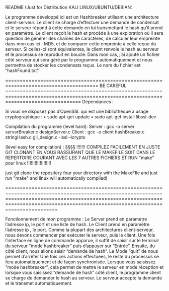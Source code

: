 README (Just for Distribution KALI LINUX/UBUNTU/DEBIAN:

Le programme développé ici est un Hashbreaker utilisant une architecture client-serveur. Le
client se charge d’effectuer une demande de condensat et le serveur répond à cette
demande en lui transmettant le hash qu’il prend en paramètre. Le client reçoit le hash et procède à une exploration où il sera question de générer des chaînes de caractères, de calculer leur empreinte dans mon cas ici : MD5, et de comparer cette empreinte à celle reçue du serveur. Si celles-ci sont équivalentes, le client renvoie le hash au serveur et le processus se reproduit en boucle. Dans mon cas, j’ai ajouté un fichier côté serveur qui sera géré par le programme automatiquement et nous permettra de stocker les condensats
reçus. Le nom du fichier est “hashFound.txt”.

====================================================================================== BE CAREFUL ======================================================================================================================================
Dépendances :

Si vous ne disposez pas d’OpenSSL qui est une bibliothèque à usage cryptographique :
    • sudo apt-get update
    • sudo apt-get install libssl-dev

Compilation du programme (level hard):
Server : gcc -o server serverBreaker.c designServer.c
Client : gcc -o client hashBreaker.c stringHash.c gil_design.c -lssl –lcrypto

(level easy for compilation) : §§§§ !!!!!!!   COMPILEZ FACILEMENT EN JUSTE GIT CLONANT EN VOUS RASSURANT QUE LE MAKEFILE SOIT DANS LE REPERTOIRE COURANT AVEC LES 7 AUTRES FICHIERS ET RUN "make" pour linux !!!!!!!!!!!!!!!!!!!

just git clone the repository four your directory with the MakeFIle and just run "make" and linux will automatically compiled)

==========================================================================================================================================================================================================================================

Fonctionnement de mon programme :
Le Server prend en paramètre l’adresse ip, le port et une liste de hash.
Le Client prend en paramètre l’adresse ip , le port.
Comme la plupart des architectures client-serveur, nous devons commencer par exécuter le serveur, puis le client.
Une fois l’interface en ligne de commande apparue, il suffit de saisir sur le terminal du serveur “mode hashbreaker” puis d’appuyer sur “Entrée”. Ensuite, du côté client, nous allons saisir “demande de hash”.
Le Mode “quit” de nous permet d’arrêter
Une fois ces actions effectuées, le reste du processus se fera automatiquement et de façon synchronisée. Lorsque vous saisissez “mode hashbreaker”, cela permet de mettre le serveur en mode réception et lorsque vous saisissez “demande de hash” côté client, le programme client se charge de demander le hash au serveur. Le serveur accepte la demande et le transmet automatiquement.
